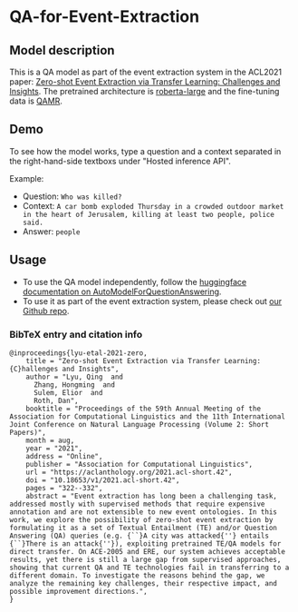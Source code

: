 # QA-for-Event-Extraction

## Model description

This is a QA model as part of the event extraction system in the ACL2021 paper: [Zero-shot Event Extraction via Transfer Learning: Challenges and Insights](https://aclanthology.org/2021.acl-short.42/). The pretrained architecture is [roberta-large](https://huggingface.co/roberta-large) and the fine-tuning data is [QAMR](https://github.com/uwnlp/qamr).


## Demo
To see how the model works, type a question and a context separated in the right-hand-side textboxs under "Hosted inference API".

Example:
- Question: `Who was killed?`
- Context: `A car bomb exploded Thursday in a crowded outdoor market in the heart of Jerusalem, killing at least two people, police said.`
- Answer: `people`


## Usage
- To use the QA model independently, follow the [huggingface documentation on AutoModelForQuestionAnswering](https://huggingface.co/transformers/task_summary.html?highlight=automodelforquestionanswering#extractive-question-answering).
- To use it as part of the event extraction system, please check out [our Github repo](https://github.com/veronica320/Zeroshot-Event-Extraction).


### BibTeX entry and citation info
```
@inproceedings{lyu-etal-2021-zero,
    title = "Zero-shot Event Extraction via Transfer Learning: {C}hallenges and Insights",
    author = "Lyu, Qing  and
      Zhang, Hongming  and
      Sulem, Elior  and
      Roth, Dan",
    booktitle = "Proceedings of the 59th Annual Meeting of the Association for Computational Linguistics and the 11th International Joint Conference on Natural Language Processing (Volume 2: Short Papers)",
    month = aug,
    year = "2021",
    address = "Online",
    publisher = "Association for Computational Linguistics",
    url = "https://aclanthology.org/2021.acl-short.42",
    doi = "10.18653/v1/2021.acl-short.42",
    pages = "322--332",
    abstract = "Event extraction has long been a challenging task, addressed mostly with supervised methods that require expensive annotation and are not extensible to new event ontologies. In this work, we explore the possibility of zero-shot event extraction by formulating it as a set of Textual Entailment (TE) and/or Question Answering (QA) queries (e.g. {``}A city was attacked{''} entails {``}There is an attack{''}), exploiting pretrained TE/QA models for direct transfer. On ACE-2005 and ERE, our system achieves acceptable results, yet there is still a large gap from supervised approaches, showing that current QA and TE technologies fail in transferring to a different domain. To investigate the reasons behind the gap, we analyze the remaining key challenges, their respective impact, and possible improvement directions.",
}
```